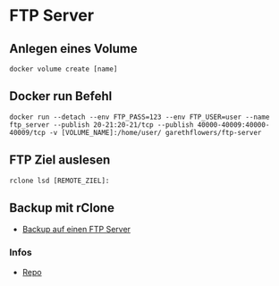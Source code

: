 # FTP Server

## Anlegen eines Volume
```
docker volume create [name]
```

## Docker run Befehl
```
docker run --detach --env FTP_PASS=123 --env FTP_USER=user --name ftp_server --publish 20-21:20-21/tcp --publish 40000-40009:40000-40009/tcp -v [VOLUME_NAME]:/home/user/ garethflowers/ftp-server
```

## FTP Ziel auslesen
```
rclone lsd [REMOTE_ZIEL]:
```

## Backup mit rClone
+ [Backup auf einen FTP Server](https://github.com/guggenbergerME/linux_codes/tree/main/Programme/Rclone)


### Infos
+ [Repo](https://github.com/garethflowers/docker-ftp-server)
